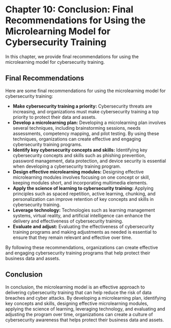 Chapter 10: Conclusion: Final Recommendations for Using the Microlearning Model for Cybersecurity Training
==========================================================================================================

In this chapter, we provide final recommendations for using the microlearning model for cybersecurity training.

Final Recommendations
---------------------

Here are some final recommendations for using the microlearning model for cybersecurity training:

* **Make cybersecurity training a priority:** Cybersecurity threats are increasing, and organizations must make cybersecurity training a top priority to protect their data and assets.
* **Develop a microlearning plan:** Developing a microlearning plan involves several techniques, including brainstorming sessions, needs assessments, competency mapping, and pilot testing. By using these techniques, organizations can create effective and engaging cybersecurity training programs.
* **Identify key cybersecurity concepts and skills:** Identifying key cybersecurity concepts and skills such as phishing prevention, password management, data protection, and device security is essential when developing a cybersecurity training program.
* **Design effective microlearning modules:** Designing effective microlearning modules involves focusing on one concept or skill, keeping modules short, and incorporating multimedia elements.
* **Apply the science of learning to cybersecurity training:** Applying principles such as spaced repetition, active learning, chunking, and personalization can improve retention of key concepts and skills in cybersecurity training.
* **Leverage technology:** Technologies such as learning management systems, virtual reality, and artificial intelligence can enhance the delivery and effectiveness of cybersecurity training.
* **Evaluate and adjust:** Evaluating the effectiveness of cybersecurity training programs and making adjustments as needed is essential to ensure that they remain relevant and effective over time.

By following these recommendations, organizations can create effective and engaging cybersecurity training programs that help protect their business data and assets.

Conclusion
----------

In conclusion, the microlearning model is an effective approach to delivering cybersecurity training that can help reduce the risk of data breaches and cyber attacks. By developing a microlearning plan, identifying key concepts and skills, designing effective microlearning modules, applying the science of learning, leveraging technology, and evaluating and adjusting the program over time, organizations can create a culture of cybersecurity awareness that helps protect their business data and assets.
